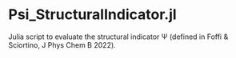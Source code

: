 # Psi_StructuralIndicator.jl
Julia script to evaluate the structural indicator Ψ (defined in Foffi &amp; Sciortino, J Phys Chem B 2022).

